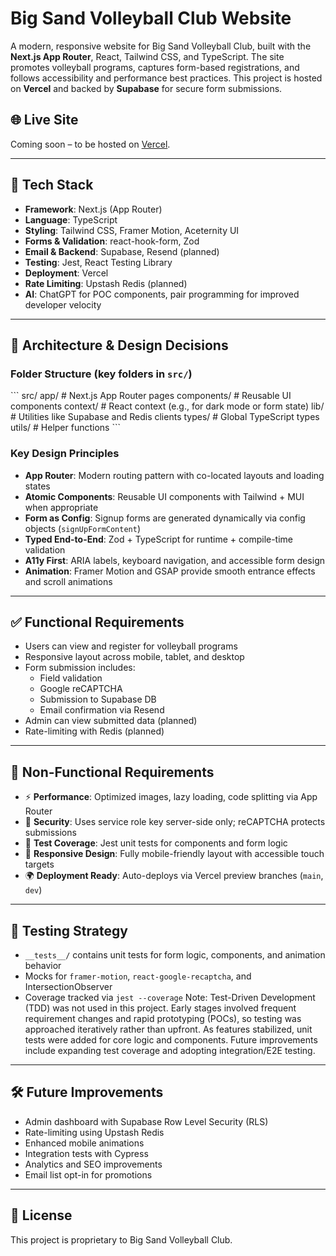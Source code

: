 # Big Sand Volleyball Club Website

A modern, responsive website for Big Sand Volleyball Club, built with the **Next.js App Router**, React, Tailwind CSS, and TypeScript. The site promotes volleyball programs, captures form-based registrations, and follows accessibility and performance best practices. This project is hosted on **Vercel** and backed by **Supabase** for secure form submissions.

## 🌐 Live Site

Coming soon – to be hosted on [Vercel](https://vercel.com).

---

## 🧩 Tech Stack

- **Framework**: Next.js (App Router)
- **Language**: TypeScript
- **Styling**: Tailwind CSS, Framer Motion, Aceternity UI
- **Forms & Validation**: react-hook-form, Zod
- **Email & Backend**: Supabase, Resend (planned)
- **Testing**: Jest, React Testing Library
- **Deployment**: Vercel
- **Rate Limiting**: Upstash Redis (planned)
- **AI**: ChatGPT for POC components, pair programming for improved developer velocity

---

## 📐 Architecture & Design Decisions

### Folder Structure (key folders in `src/`)
\`\`\`
src/
  app/            # Next.js App Router pages
  components/     # Reusable UI components
  context/        # React context (e.g., for dark mode or form state)
  lib/            # Utilities like Supabase and Redis clients
  types/          # Global TypeScript types
  utils/          # Helper functions
\`\`\`

### Key Design Principles
- **App Router**: Modern routing pattern with co-located layouts and loading states
- **Atomic Components**: Reusable UI components with Tailwind + MUI when appropriate
- **Form as Config**: Signup forms are generated dynamically via config objects (`signUpFormContent`)
- **Typed End-to-End**: Zod + TypeScript for runtime + compile-time validation
- **A11y First**: ARIA labels, keyboard navigation, and accessible form design
- **Animation**: Framer Motion and GSAP provide smooth entrance effects and scroll animations

---

## ✅ Functional Requirements

- Users can view and register for volleyball programs
- Responsive layout across mobile, tablet, and desktop
- Form submission includes:
  - Field validation
  - Google reCAPTCHA
  - Submission to Supabase DB
  - Email confirmation via Resend
- Admin can view submitted data (planned)
- Rate-limiting with Redis (planned)

---

## 📏 Non-Functional Requirements

- ⚡ **Performance**: Optimized images, lazy loading, code splitting via App Router
- 🔐 **Security**: Uses service role key server-side only; reCAPTCHA protects submissions
- 🧪 **Test Coverage**: Jest unit tests for components and form logic
- 📱 **Responsive Design**: Fully mobile-friendly layout with accessible touch targets
- 🌍 **Deployment Ready**: Auto-deploys via Vercel preview branches (`main`, `dev`)

---

## 🧪 Testing Strategy

- `__tests__/` contains unit tests for form logic, components, and animation behavior
- Mocks for `framer-motion`, `react-google-recaptcha`, and IntersectionObserver
- Coverage tracked via `jest --coverage`
Note: Test-Driven Development (TDD) was not used in this project. Early stages involved frequent requirement changes and rapid prototyping (POCs), so testing was approached iteratively rather than upfront. As features stabilized, unit tests were added for core logic and components. Future improvements include expanding test coverage and adopting integration/E2E testing.
---

## 🛠️ Future Improvements

- Admin dashboard with Supabase Row Level Security (RLS)
- Rate-limiting using Upstash Redis
- Enhanced mobile animations
- Integration tests with Cypress
- Analytics and SEO improvements
- Email list opt-in for promotions

---

## 📄 License

This project is proprietary to Big Sand Volleyball Club.
